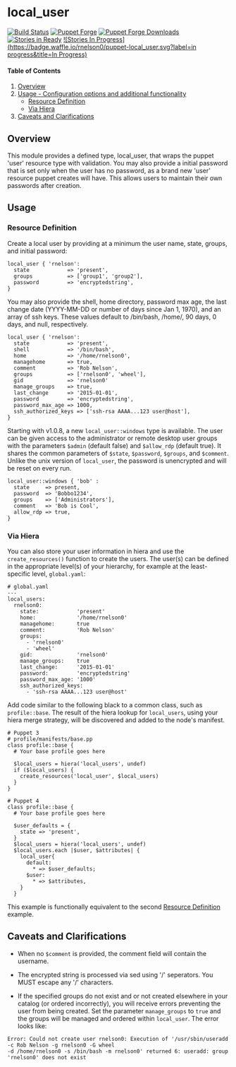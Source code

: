 # local_user

[![Build Status](https://travis-ci.org/rnelson0/puppet-local_user.png?branch=master)](https://travis-ci.org/rnelson0/puppet-local_user)
[![Puppet Forge](http://img.shields.io/puppetforge/v/rnelson0/local_user.svg)](https://forge.puppetlabs.com/rnelson0/local_user)
[![Puppet Forge Downloads](http://img.shields.io/puppetforge/dt/rnelson0/local_user.svg)](https://forge.puppetlabs.com/rnelson0/local_user)
[![Stories in Ready](https://badge.waffle.io/rnelson0/puppet-local_user.svg?label=ready&title=Ready)](http://waffle.io/rnelson0/puppet-modules)
[![Stories In Progress](https://badge.waffle.io/rnelson0/puppet-local_user.svg?label=in progress&title=In Progress)](http://waffle.io/rnelson0/puppet-modules)

#### Table of Contents

1. [Overview](#overview)
2. [Usage - Configuration options and additional functionality](#usage)
    * [Resource Definition](#resource-definition)
    * [Via Hiera](#via-hiera)
3. [Caveats and Clarifications](#caveats-and-clarifications)


## Overview

This module provides a defined type, local_user, that wraps the puppet 'user'
resource type with validation. You may also provide a initial password that is
set only when the user has no password, as a brand new 'user' resource puppet
creates will have. This allows users to maintain their own passwords after
creation.

## Usage

### Resource Definition

Create a local user by providing at a minimum the user name, state,
groups, and initial password:

    local_user { 'rnelson':
      state            => 'present',
      groups           => ['group1', 'group2'],
      password         => 'encryptedstring',
    }

You may also provide the shell, home directory, password max age, the last
change date (YYYY-MM-DD or number of days since Jan 1, 1970), and an array of ssh keys. These values
default to /bin/bash, /home/<username>, 90 days, 0 days, and null, respectively.

    local_user { 'rnelson':
      state            => 'present',
      shell            => '/bin/bash',
      home             => '/home/rnelson0',
      managehome       => true,
      comment          => 'Rob Nelson',
      groups           => ['rnelson0', 'wheel'],
      gid              => 'rnelson0'
      manage_groups    => true,
      last_change      => '2015-01-01',
      password         => 'encryptedstring',
      password_max_age => 1000,
      ssh_authorized_keys => ['ssh-rsa AAAA...123 user@host'],
    }

Starting with v1.0.8, a new `local_user::windows` type is available.
The user can be given access to the administrator or remote desktop user groups with the parameters `$admin` (default false) and `$allow_rdp` (default true).
It shares the common parameters of `$state`, `$password`, `$groups`, and `$comment`.
Unlike the unix version of `local_user`, the password is unencrypted and will be reset on every run.

    local_user::windows { 'bob' :
      state     => present,
      password  => 'Bobbo1234',
      groups    => ['Administrators'],
      comment   => 'Bob is Cool',
      allow_rdp => true,
    }

### Via Hiera

You can also store your user information in hiera and use the `create_resources()` function to create the users. The user(s) can be defined in the appropriate level(s) of your hierarchy, for example at the least-specific level, `global.yaml`:

````
# global.yaml
---
local_users:
  rnelson0:
    state:            'present'
    home:             '/home/rnelson0'
    managehome:       true
    comment:          'Rob Nelson'
    groups:
      - 'rnelson0'
      - 'wheel'
    gid:              'rnelson0'
    manage_groups:    true
    last_change:      '2015-01-01'
    password:         'encryptedstring'
    password_max_age: '1000'
    ssh_authorized_keys:
      - 'ssh-rsa AAAA...123 user@host'
````

Add code similar to the following black to a common class, such as `profile::base`. The result of the hiera lookup for `local_users`, using your hiera merge strategy, will be discovered and added to the node's manifest.

````
# Puppet 3
# profile/manifests/base.pp
class profile::base {
  # Your base profile goes here

  $local_users = hiera('local_users', undef)
  if ($local_users) {
    create_resources('local_user', $local_users)
  }
}
````

````
# Puppet 4
class profile::base {
  # Your base profile goes here

  $user_defaults = {
    state => 'present',
  }
  $local_users = hiera('local_users', undef)
  $local_users.each |$user, $attributes| {
    local_user{ 
      default:
        * => $user_defaults;
      $user:
        * => $attributes,
    }
  }
````

This example is functionally equivalent to the second [Resource Definition](#resource-definition) example.

## Caveats and Clarifications

* When no `$comment` is provided, the comment field will contain the username.

* The encrypted string is processed via sed using '/' seperators. You MUST escape any '/' characters.

* If the specified groups do not exist and or not created elsewhere in your catalog (or ordered incorrectly), you will receive errors preventing the user from being created. Set the parameter `manage_groups` to `true` and the groups will be managed and ordered within `local_user`. The error looks like:
````
Error: Could not create user rnelson0: Execution of '/usr/sbin/useradd -c Rob Nelson -g rnelson0 -G wheel
-d /home/rnelson0 -s /bin/bash -m rnelson0' returned 6: useradd: group 'rnelson0' does not exist
````
